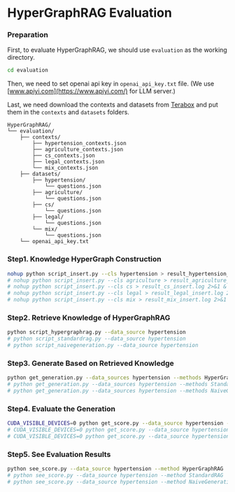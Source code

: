 # HyperGraphRAG Evaluation

### Preparation
First, to evaluate HyperGraphRAG, we should use ```evaluation``` as the working directory. 
```bash
cd evaluation
```
Then, we need to set openai api key in ```openai_api_key.txt``` file. (We use [www.apiyi.com](https://www.apiyi.com/) for LLM server.)

Last, we need download the contexts and datasets from [Terabox](https://1024terabox.com/s/13cV8oy4kXurqTzYl9j94-g) and put them in the ```contexts``` and ```datasets``` folders. 

```
HyperGraphRAG/
└── evaluation/
    ├── contexts/   
        ├── hypertension_contexts.json   
        ├── agriculture_contexts.json    
        ├── cs_contexts.json                  
        ├── legal_contexts.json                    
        └── mix_contexts.json    
    ├── datasets/           
        ├── hypertension/                             
            └── questions.json     
        ├── agriculture/                            
            └── questions.json 
        ├── cs/                            
            └── questions.json 
        ├── legal/                             
            └── questions.json 
        └── mix/                              
            └── questions.json
    └── openai_api_key.txt                               
```

### Step1. Knowledge HyperGraph Construction
```bash
nohup python script_insert.py --cls hypertension > result_hypertension_insert.log 2>&1 &
# nohup python script_insert.py --cls agriculture > result_agriculture_insert.log 2>&1 &
# nohup python script_insert.py --cls cs > result_cs_insert.log 2>&1 &
# nohup python script_insert.py --cls legal > result_legal_insert.log 2>&1 &
# nohup python script_insert.py --cls mix > result_mix_insert.log 2>&1 &
```

### Step2. Retrieve Knowledge of HyperGraphRAG
```bash
python script_hypergraphrag.py --data_source hypertension
# python script_standardrag.py --data_source hypertension
# python script_naivegeneration.py --data_source hypertension
```

### Step3. Generate Based on Retrieved Knowledge
```bash
python get_generation.py --data_sources hypertension --methods HyperGraphRAG
# python get_generation.py --data_sources hypertension --methods StandardRAG
# python get_generation.py --data_sources hypertension --methods NaiveGeneration
```

### Step4. Evaluate the Generation
```bash
CUDA_VISIBLE_DEVICES=0 python get_score.py --data_source hypertension --method HyperGraphRAG
# CUDA_VISIBLE_DEVICES=0 python get_score.py --data_source hypertension --method StandardRAG
# CUDA_VISIBLE_DEVICES=0 python get_score.py --data_source hypertension --method NaiveGeneration
```

### Step5. See Evaluation Results
```bash
python see_score.py --data_source hypertension --method HyperGraphRAG
# python see_score.py --data_source hypertension --method StandardRAG
# python see_score.py --data_source hypertension --method NaiveGeneration
```